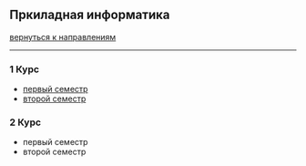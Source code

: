 ## Пркиладная информатика
[вернуться к направлениям](../README.md)
***
### 1 Курс
+ [первый семестр](pi-1-1.md)
+ [второй семестр]()

### 2 Курс
+ первый семестр
+ второй семестр